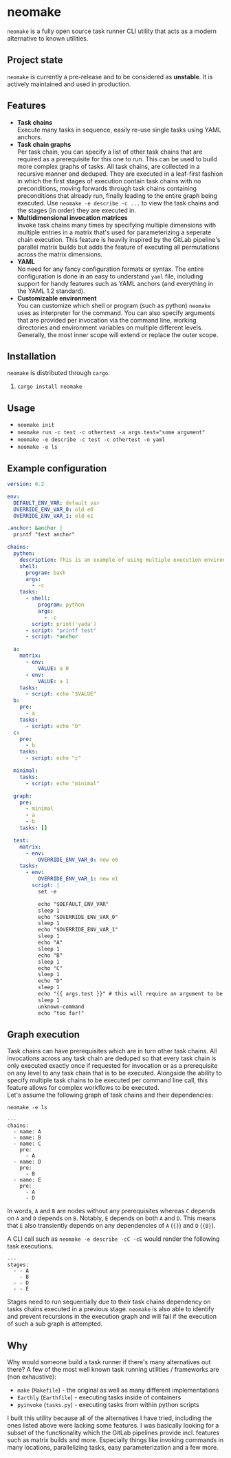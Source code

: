 # neomake

`neomake` is a fully open source task runner CLI utility that acts as a modern alternative to known utilities.

## Project state

`neomake` is currently a pre-release and to be considered as **unstable**. It is actively maintained and used in production.

## Features

- **Task chains**\
  Execute many tasks in sequence, easily re-use single tasks using YAML anchors.
- **Task chain graphs**\
  Per task chain, you can specify a list of other task chains that are required as a prerequisite for this one to run. This can be used to build more complex graphs of tasks. All task chains, are collected in a recursive manner and deduped. They are executed in a leaf-first fashion in which the first stages of execution contain task chains with no preconditions, moving forwards through task chains containing preconditions that already run, finally leading to the entire graph being executed. Use `neomake -e describe -c ...` to view the task chains and the stages (in order) they are executed in.
- **Multidimensional invocation matrices**\
  Invoke task chains many times by specifying multiple dimensions with multiple entries in a matrix that's used for parameterizing a seperate chain execution. This feature is heavily inspired by the GitLab pipeline's parallel matrix builds but adds the feature of executing all permutations across the matrix dimensions.
- **YAML**\
  No need for any fancy configuration formats or syntax. The entire configuration is done in an easy to understand `yaml` file, including support for handy features such as YAML anchors (and everything in the YAML 1.2 standard).
- **Customizable environment**\
  You can customize which shell or program (such as python) `neomake` uses as interpreter for the command. You can also specify arguments that are provided per invocation via the command line, working directories and environment variables on multiple different levels. Generally, the most inner scope will extend or replace the outer scope.

## Installation

`neomake` is distributed through `cargo`.

1) `cargo install neomake`

## Usage

- `neomake init`
- `neomake run -c test -c othertest -a args.test="some argument"`
- `neomake -e describe -c test -c othertest -o yaml`
- `neomake -e ls`

## Example configuration

```yaml
version: 0.2

env:
  DEFAULT_ENV_VAR: default var
  OVERRIDE_ENV_VAR_0: old e0
  OVERRIDE_ENV_VAR_1: old e1

.anchor: &anchor |
  printf "test anchor"

chains:
  python:
    description: This is an example of using multiple execution environments (shell and python).
    shell:
      program: bash
      args:
        - -c
    tasks:
      - shell:
          program: python
          args:
            - -c
        script: print('yada')
      - script: "printf test"
      - script: *anchor

  a:
    matrix:
      - env:
          VALUE: a 0
      - env:
          VALUE: a 1
    tasks:
      - script: echo "$VALUE"
  b:
    pre:
      - a
    tasks:
      - script: echo "b"
  c:
    pre:
      - b
    tasks:
      - script: echo "c"

  minimal:
    tasks:
      - script: echo "minimal"

  graph:
    pre:
      - minimal
      - a
      - b
    tasks: []

  test:
    matrix:
      - env:
          OVERRIDE_ENV_VAR_0: new e0
    tasks:
      - env:
          OVERRIDE_ENV_VAR_1: new e1
        script: |
          set -e

          echo "$DEFAULT_ENV_VAR"
          sleep 1
          echo "$OVERRIDE_ENV_VAR_0"
          sleep 1
          echo "$OVERRIDE_ENV_VAR_1"
          sleep 1
          echo "A"
          sleep 1
          echo "B"
          sleep 1
          echo "C"
          sleep 1
          echo "D"
          sleep 1
          echo "{{ args.test }}" # this will require an argument to be passed via '-a args.test="some-argument"'
          sleep 1
          unknown-command
          echo "too far!"
```

## Graph execution

Task chains can have prerequisites which are in turn other task chains. All invocations across any task chain are deduped so that every task chain is only executed exactly once if requested for invocation or as a prerequisite on any level to any task chain that is to be executed. Alongside the ability to specify multiple task chains to be executed per command line call, this feature allows for complex workflows to be executed.\
Let's assume the following graph of task chains and their dependencies:

`neomake -e ls`

```
---
chains:
  - name: A
  - name: B
  - name: C
    pre:
      - A
  - name: D
    pre:
      - B
  - name: E
    pre:
      - A
      - D
```

In words, `A` and `B` are nodes without any prerequisites whereas `C` depends on `A` and `D` depends on `B`. Notably, `E` depends on both `A` and `D`. This means that `E` also transiently depends on any dependencies of `A` (`{}`) and `D` (`{B}`).

A CLI call such as `neomake -e describe -cC -cE` would render the following task executions.

```
---
stages:
  - - A
    - B
  - - D
  - - E
```

Stages need to run sequentially due to their task chains dependency on tasks chains executed in a previous stage. `neomake` is also able to identify and prevent recursions in the execution graph and will fail if the execution of such a sub graph is attempted.

## Why

Why would someone build a task runner if there's many alternatives out there? A few of the most well known task running utilities / frameworks are (non exhaustive):

* `make` (`Makefile`) - the original as well as many different implementations
* `Earthly` (`Earthfile`) - executing tasks inside of containers
* `pyinvoke` (`tasks.py`) - executing tasks from within python scripts

I built this utility because all of the alternatives I have tried, including the ones listed above were lacking some features. I was basically looking for a subset of the functionality which the GitLab pipelines provide incl. features such as matrix builds and more. Especially things like invoking commands in many locations, parallelizing tasks, easy parameterization and a few more.

